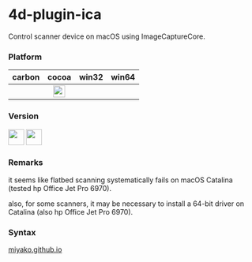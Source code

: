 # 4d-plugin-ica
Control scanner device on macOS using ImageCaptureCore.

### Platform

| carbon | cocoa | win32 | win64 |
|:------:|:-----:|:---------:|:---------:|
||<img src="https://cloud.githubusercontent.com/assets/1725068/22371562/1b091f0a-e4db-11e6-8458-8653954a7cce.png" width="24" height="24" />|||

### Version

<img width="32" height="32" src="https://user-images.githubusercontent.com/1725068/73986501-15964580-4981-11ea-9ac1-73c5cee50aae.png"> <img src="https://user-images.githubusercontent.com/1725068/73987971-db2ea780-4984-11ea-8ada-e25fb9c3cf4e.png" width="32" height="32" />

### Remarks

it seems like flatbed scanning systematically fails on macOS Catalina (tested hp Office Jet Pro 6970).

also, for some scanners, it may be necessary to install a 64-bit driver on Catalina (also hp Office Jet Pro 6970).

### Syntax

[miyako.github.io](https://miyako.github.io/2020/03/05/4d-plugin-ica.html)
